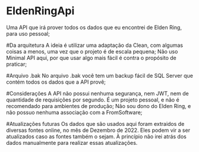 # EldenRingApi
Uma API que irá prover todos os dados que eu encontrei de Elden Ring, para uso pessoal;

#Da arquitetura
A ideia é utilizar uma adaptação da Clean, com algumas coisas a menos, uma vez que o projeto é de escala pequena;
Não uso Minimal API aqui, por que usar algo mais fácil é contra o propósito de praticar;

#Arquivo .bak
No arquivo .bak você tem um backup fácil de SQL Server que contém todos os dados que a API provê;

#Considerações
A API não possui nenhuma segurança, nem JWT, nem de quantidade de requisições por segundo. É um projeto pessoal, e não é recomendado para ambientes de produção;
Não sou dono do Elden Ring, e não possuo nenhuma associação com a FromSoftware; 

#Atualizações futuras
Os dados que são usados aqui foram extraidos de diversas fontes online, no mês de Dezembro de 2022. Eles podem vir a ser atualizados caso as fontes também o sejam. À princípio não irei atrás dos dados manualmente para realizar essas atualizações.

